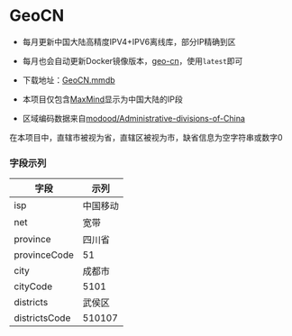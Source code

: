 # GeoCN

- 每月更新中国大陆高精度IPV4+IPV6离线库，部分IP精确到区
- 每月也会自动更新Docker镜像版本，[geo-cn](https://hub.docker.com/r/fc6a1b03/geo-cn)，使用`latest`即可

- 下载地址：[GeoCN.mmdb](https://github.com/ljxi/GeoCN/releases/download/Latest/GeoCN.mmdb)

- 本项目仅包含[MaxMind](https://www.maxmind.com)显示为中国大陆的IP段

- 区域编码数据来自[modood/Administrative-divisions-of-China](https://github.com/modood/Administrative-divisions-of-China)

在本项目中，直辖市被视为省，直辖区被视为市，缺省信息为空字符串或数字0

### 字段示列

| 字段 | 示列 |
| --- | --- |
| isp | 中国移动 |
| net | 宽带 |
| province | 四川省 |
| provinceCode | 51 |
| city | 成都市 |
| cityCode | 5101 |
| districts | 武侯区 |
| districtsCode | 510107 |
